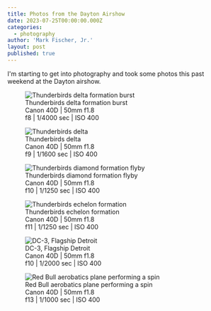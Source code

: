 ```yaml
---
title: Photos from the Dayton Airshow
date: 2023-07-25T00:00:00.000Z
categories:
  - photography
author: 'Mark Fischer, Jr.'
layout: post
published: true
---
```


I'm starting to get into photography and took some photos this past weekend at the Dayton airshow.

<figure>
<img src="https://assets.tina.io/7fc65719-80f5-4e2c-8667-53d5b6bc56ec/dayton-airshow/2023-07-22 750.jpg" alt="Thunderbirds delta formation burst">
<figcaption>
Thunderbirds delta formation burst<br>
Canon 40D | 50mm f1.8<br>
f8 | 1/4000 sec | ISO 400
</figcaption>
</figure>

<figure>
<img src="https://assets.tina.io/7fc65719-80f5-4e2c-8667-53d5b6bc56ec/dayton-airshow/2023-07-22 740.jpg" alt="Thunderbirds delta">
<figcaption>
Thunderbirds delta<br>
Canon 40D | 50mm f1.8<br>
f9 | 1/1600 sec | ISO 400
</figcaption>
</figure>

<figure>
<img src="https://assets.tina.io/7fc65719-80f5-4e2c-8667-53d5b6bc56ec/dayton-airshow/2023-07-22 531_01.jpg" alt="Thunderbirds diamond formation flyby">
<figcaption>
Thunderbirds diamond formation flyby<br>
Canon 40D | 50mm f1.8<br>
f10 | 1/1250 sec | ISO 400
</figcaption>
</figure>

<figure>
<img src="https://assets.tina.io/7fc65719-80f5-4e2c-8667-53d5b6bc56ec/dayton-airshow/2023-07-22 501_01.jpg" alt="Thunderbirds echelon formation">
<figcaption>
Thunderbirds echelon formation<br>
Canon 40D | 50mm f1.8<br>
f11 | 1/1250 sec | ISO 400
</figcaption>
</figure>

<figure>
<img src="https://assets.tina.io/7fc65719-80f5-4e2c-8667-53d5b6bc56ec/dayton-airshow/2023-07-22 075.jpg" alt="DC-3, Flagship Detroit">
<figcaption>
DC-3, Flagship Detroit<br>
Canon 40D | 50mm f1.8<br>
f10 | 1/2000 sec | ISO 400
</figcaption>
</figure>

<figure>
<img src="https://assets.tina.io/7fc65719-80f5-4e2c-8667-53d5b6bc56ec/dayton-airshow/2023-07-22 005.jpg" alt="Red Bull aerobatics plane performing a spin">
<figcaption>
Red Bull aerobatics plane performing a spin<br>
Canon 40D | 50mm f1.8<br>
f13 | 1/1000 sec | ISO 400
</figcaption>
</figure>

